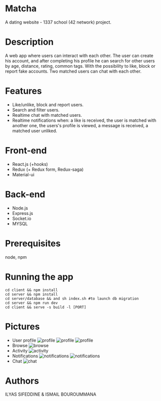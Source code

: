 # Matcha
  A dating website - 1337 school (42 network) project.

# Description
  A web app where users can interact with each other.
The user can create his account, and after completing his profile he can search for other users by age, distance, rating, common tags.
With the possibility to like, block or report fake accounts. Two matched users can chat with each other.

# Features
  * Like/unlike, block and report users.
  * Search and filter users.
  * Realtime chat with matched users.
  * Realtime notifications when: a like is received, the user is matched with another one, the users's profile is viewed, a message is received, a matched user unliked.

# Front-end
  * React.js (+hooks)
  * Redux (+ Redux form, Redux-saga)
  * Material-ui

# Back-end
  * Node.js
  * Express.js
  * Socket.io
  * MYSQL

# Prerequisites
  node, npm

# Running the app
```
cd client && npm install
cd server && npm install
cd server/database && and sh index.sh #to launch db migration
cd server && npm run dev
cd client && serve -s build -l [PORT]
```

# Pictures
* User profile
![profile](server/public/images/profile.png)
![profile](server/public/images/pics.png)
![profile](server/public/images/localis.png)
* Browse
![browse](server/public/images/browse.png)
* Activity
![activity](server/public/images/activity.png)
* Notifications
![notifications](server/public/images/notif.png)
![notifications](server/public/images/notif2.png)
* Chat
![chat](server/public/images/chat.png)
# Authors
ILYAS SIFEDDINE & ISMAIL BOUROUMMANA

